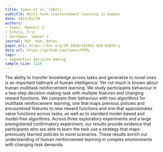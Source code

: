 ```yaml
---
title: Tomov et al. (2021)
subtitle: Multi-task reinforcement learning in humans
date: 2021/01/28
authors:
- Tomov, Momchil S
- Schulz, Eric
- Gershman, Samuel J
journal: Nat. Hum. Behav.
paper_url: https://doi.org/10.1038/s41562-020-01035-y
data_url: https://github.com/tomov/MTRL
tags:
- sequential decision making
sample_size: 1128
---
```


The ability to transfer knowledge across tasks and generalize to novel ones is an important hallmark of human intelligence. Yet not much is known about human multitask reinforcement learning. We study participants behaviour in a two-step decision-making task with multiple features and changing reward functions. We compare their behaviour with two algorithms for multitask reinforcement learning, one that maps previous policies and encountered features to new reward functions and one that approximates value functions across tasks, as well as to standard model-based and model-free algorithms. Across three exploratory experiments and a large preregistered confirmatory experiment, our results provide evidence that participants who are able to learn the task use a strategy that maps previously learned policies to novel scenarios. These results enrich our understanding of human reinforcement learning in complex environments with changing task demands.
